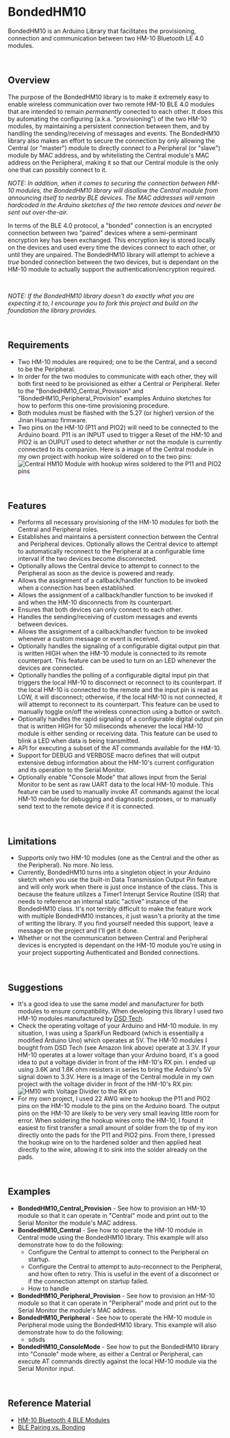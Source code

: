 # BondedHM10

BondedHM10 is an Arduino Library that facilitates the provisioning, connection and communication between two HM-10 Bluetooth LE 4.0 modules.

<br />

## Overview

The purpose of the BondedHM10 library is to make it extremely easy to enable wireless communication over two remote HM-10 BLE 4.0 modules that are intended to remain *permanently* conected to each other. It does this by automating the configuring (a.k.a. "provisioning") of the two HM-10 modules, by maintaining a persistent connection between them, and by handling the sending/receiving of messages and events. The BondedHM10 library also makes an effort to secure the connection by only allowing the Central (or "master") module to directly connect to a Peripheral (or "slave") module by MAC address, and by whitelisting the Central module's MAC address on the Periipheral, making it so that our Central module is the only one that can possibly connect to it. 

*NOTE: In addition, when it comes to securing the connection between HM-10 modules, the BondedHM10 library will disallow the Central module from announcing itself to nearby BLE devices. The MAC addresses will remain hardcoded in the Arduino sketches of the two remote devices and never be sent out over-the-air.*

In terms of the BLE 4.0 protocol, a "bonded" connection is an encrypted connection between two "paired" devices where a semi-perminant encryption key has been exchanged. This encryption key is stored locally on the devices and used every time the devices connect to each other, or until they are unpaired.  The BondedHM10 library will attempt to achieve a *true* bonded connection between the two devices, but is dependant on the HM-10 module to actually support the authentication/encryption required.

<br />

*NOTE: If the BondedHM10 library doesn't do exactly what you are expecting it to, I encourage you to fork this project and build on the foundation the library provides.*

<br />

## Requirements

- Two HM-10 modules are required; one to be the Central, and a second to be the Peripheral.
- In order for the two modules to communicate with each other, they will both first need to be provisioned as either a Central or Peripheral. Refer to the "BondedHM10_Central_Provision" and "BondedHM10_Peripheral_Provision" examples Arduino sketches for how to perform this one-time provisioning procedure.
- Both modules must be flashed with the 5.27 (or higher) version of the Jinan Huamao firmware.
- Two pins on the HM-10 (P11 and PIO2) will need to be connected to the Arduino board. P11 is an INPUT used to trigger a Reset of the HM-10 and PIO2 is an OUPUT used to detect whether or not the module is currently connected to its companion. Here is a image of the Central module in my own project with hookup wire soldered on to the two pins: ![Central HM10 Module with hookup wires soldered to the P11 and PIO2 pins](https://github.com/peanutbutterlou/BondedHM10/raw/master/images/BondedHM10_Soldered%20Pins.JPG)

<br />

## Features

- Performs all necessary provisioning of the HM-10 modules for both the Central and Peripheral roles.
- Establishes and maintains a persistent connection between the Central and Peripheral devices. Optionally allows the Central device to attempt to automatically reconnect to the Peripheral at a configurable time interval if the two devices become disconnected.
- Optionally allows the Central device to attempt to connect to the Peripheral as soon as the device is powered and ready.
- Allows the assignment of a callback/handler function to be invoked when a connection has been established.
- Allows the assignment of a callback/handler function to be invoked if and when the HM-10 disconnects from its counterpart.
- Ensures that both devices can only connect to each other.
- Handles the sending/receiving of custom messages and events between devices.
- Allows the assignment of a callback/handler function to be invoked whenever a custom message or event is received.
- Optionally handles the signaling of a configurable digital output pin that is written HIGH when the HM-10 module is connected to its remote counterpart. This feature can be used to turn on an LED whenever the devices are connected.
- Optionally handles the polling of a configurable digital input pin that triggers the local HM-10 to disconnect or reconnect to its counterpart. If the local HM-10 is connected to the remote and the input pin is read as LOW, it will disconnect; otherwise, if the local HM-10 is not connected, it will attempt to reconnect to its counterpart. This feature can be used to manually toggle on/off the wireless connection using a button or switch.
- Optionally handles the rapid signaling of a configurable digital output pin that is written HIGH for 50 miliseconds whenever the local HM-10 module is either sending or receiving data. This feature can be used to blink a LED when data is being transmitted.
- API for executing a subset of the AT commands available for the HM-10.
- Support for DEBUG and VERBOSE macro defines that will output extensive debug information about the HM-10's current configuration and its operation to the Serial Monitor.
- Optionally enable "Console Mode" that allows input from the Serial Monitor to be sent as raw UART data to the local HM-10 module. This feature can be used to manually invoke AT commands against the local HM-10 module for debugging and diagnostic purposes, or to manually send text to the remote device if it is connected.

<br />

## Limitations

- Supports only two HM-10 modules (one as the Central and the other as the Peripheral). No more. No less.
- Currently, BondedHM10 turns into a singleton object in your Arduino sketch when you use the built-in Data Transmission Output Pin feature and will only work when there is just once instance of the class. This is because the feature utilizes a Timer1 Interupt Service Routine (ISR) that needs to reference an internal static "active" instance of the BondedHM10 class. It's not terribly difficult to make the feature work with multiple BondedHM10 instances, it just wasn't a priority at the time of writing the library. If you find yourself needed this support, leave a message on the project and I'll get it done.
- Whether or not the communication between Central and Peripheral devices is encrypted is dependant on the HM-10 module you're using in your project supporting Authenticated and Bonded connections.

<br />

## Suggestions

- It's a good idea to use the same model and manufacturer for both modules to ensure compatibility. When developing this library I used two HM-10 modules manufactured by [DSD Tech](https://www.amazon.com/dp/B074VXZ1XZ).
- Check the operating voltage of your Arduino and HM-10 module. In my situation, I was using a SparkFun Redboard (which is essentially a modified Arduino Uno) which operates at 5V. The HM-10 modules I bought from DSD Tech (see Amazon link above) operate at 3.3V. If your HM-10 operates at a lower voltage than your Arduino board, it's a good idea to put a voltage divider in front of the HM-10's RX pin. I ended up using 3.6K and 1.8K ohm resisters in series to bring the Arduino's 5V signal down to 3.3V. Here is a image of the Central module in my own project with the voltage divider in front of the HM-10's RX pin: ![HM10 with Voltage Divider to the RX pin](https://github.com/peanutbutterlou/BondedHM10/raw/master/images/BondedHM10_Voltage%20Divider.JPG)
- For my own project, I used 22 AWG wire to hookup the P11 and PIO2 pins on the HM-10 module to the pins on the Arduino board. The output pins on the HM-10 are likely to be very very small leaving little room for error. When soldering the hookup wires onto the HM-10, I found it easiest to first transfer a small amount of solder from the tip of my iron directly onto the pads for the P11 and PIO2 pins. From there, I pressed the hookup wire on to the hardened solder and then applied heat directly to the wire, allowing it to sink into the solder already on the pads.

<br />

## Examples

- **BondedHM10_Central_Provision** - See how to provision an HM-10 module so that it can operate in "Central" mode and print out to the Serial Monitor the module's MAC address.
- **BondedHM10_Central** - See how to operate the HM-10 module in Central mode using the BondedHM10 library. This example will also demonstrate how to do the following:
    - Configure the Central to attempt to connect to the Peripheral on startup.
    - Configure the Central to attempt to auto-reconnect to the Peripheral, and how often to retry. This is useful in the event of a disconnect or if the connection attempt on startup failed.
    - How to handle 
- **BondedHM10_Peripheral_Provision** - See how to provision an HM-10 module so that it can operate in "Peripheral" mode and print out to the Serial Monitor the module's MAC address.
- **BondedHM10_Peripheral** - See how to operate the HM-10 module in Peripheral mode using the BondedHM10 library. This example will also demonstrate how to do the following:
    - sdsds
- **BondedHM10_ConsoleMode** - See how to put the BondedHM10 library into "Console" mode where, as either a Central or Peripheral, can execute AT commands directly against the local HM-10 module via the Serial Monitor input.

<br />

## Reference Material

- [HM-10 Bluetooth 4 BLE Modules](http://www.martyncurrey.com/hm-10-bluetooth-4ble-modules/)
- [BLE Pairing vs. Bonding](https://piratecomm.wordpress.com/2014/01/19/ble-pairing-vs-bonding/)